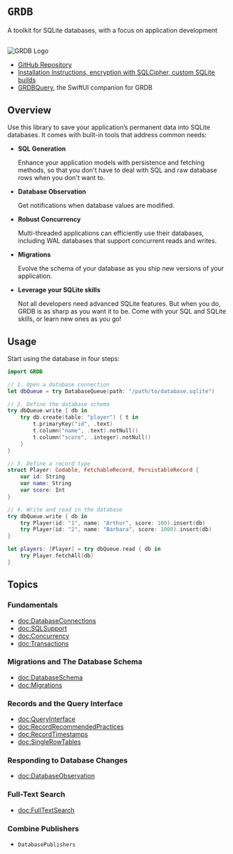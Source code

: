 # ``GRDB``

A toolkit for SQLite databases, with a focus on application development

##

![GRDB Logo](GRDBLogo.png)

- [GitHub Repository](http://github.com/groue/GRDB.swift)
- [Installation Instructions, encryption with SQLCipher, custom SQLite builds](https://github.com/groue/GRDB.swift#installation)
- [GRDBQuery](https://github.com/groue/GRDBQuery), the SwiftUI companion for GRDB

## Overview

Use this library to save your application’s permanent data into SQLite databases. It comes with built-in tools that address common needs:

- **SQL Generation**
    
    Enhance your application models with persistence and fetching methods, so that you don't have to deal with SQL and raw database rows when you don't want to.

- **Database Observation**
    
    Get notifications when database values are modified. 

- **Robust Concurrency**
    
    Multi-threaded applications can efficiently use their databases, including WAL databases that support concurrent reads and writes. 

- **Migrations**
    
    Evolve the schema of your database as you ship new versions of your application.
    
- **Leverage your SQLite skills**

    Not all developers need advanced SQLite features. But when you do, GRDB is as sharp as you want it to be. Come with your SQL and SQLite skills, or learn new ones as you go!

## Usage

Start using the database in four steps:

```swift
import GRDB

// 1. Open a database connection
let dbQueue = try DatabaseQueue(path: "/path/to/database.sqlite")

// 2. Define the database schema
try dbQueue.write { db in
    try db.create(table: "player") { t in
        t.primaryKey("id", .text)
        t.column("name", .text).notNull()
        t.column("score", .integer).notNull()
    }
}

// 3. Define a record type
struct Player: Codable, FetchableRecord, PersistableRecord {
    var id: String
    var name: String
    var score: Int
}

// 4. Write and read in the database
try dbQueue.write { db in
    try Player(id: "1", name: "Arthur", score: 100).insert(db)
    try Player(id: "2", name: "Barbara", score: 1000).insert(db)
}

let players: [Player] = try dbQueue.read { db in
    try Player.fetchAll(db)
}
```


## Topics

### Fundamentals

- <doc:DatabaseConnections>
- <doc:SQLSupport>
- <doc:Concurrency>
- <doc:Transactions>

### Migrations and The Database Schema

- <doc:DatabaseSchema>
- <doc:Migrations>

### Records and the Query Interface

- <doc:QueryInterface>
- <doc:RecordRecommendedPractices>
- <doc:RecordTimestamps>
- <doc:SingleRowTables>

### Responding to Database Changes

- <doc:DatabaseObservation>

### Full-Text Search

- <doc:FullTextSearch>

### Combine Publishers

- ``DatabasePublishers``
